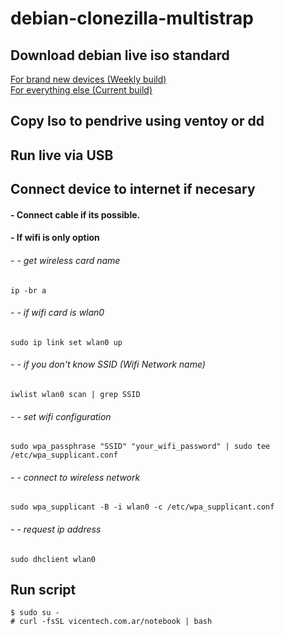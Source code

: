 # debian-clonezilla-multistrap

## Download debian live iso standard

<div>
 <a href "https://cdimage.debian.org/cdimage/weekly-live-builds/amd64/iso-hybrid/debian-live-testing-amd64-standard.iso">
For brand new devices (Weekly build)
 </a>
<br>
 <a href "https://cdimage.debian.org/debian-cd/current-live/amd64/iso-hybrid/" >
For everything else (Current build)
 </a>
</div>

## Copy Iso to pendrive using ventoy or dd

## Run live via USB

## Connect device to internet if necesary

#### - Connect cable if its possible.

#### - If wifi is only option

###### - - get wireless card name

```
ip -br a
```

###### - - if wifi card is wlan0

```
sudo ip link set wlan0 up
```

###### - - if you don't know SSID (Wifi Network name)

```
iwlist wlan0 scan | grep SSID
```

###### - - set wifi configuration

```
sudo wpa_passphrase "SSID" "your_wifi_password" | sudo tee /etc/wpa_supplicant.conf
```

###### - - connect to wireless network

```
sudo wpa_supplicant -B -i wlan0 -c /etc/wpa_supplicant.conf
```

###### - - request ip address

```
sudo dhclient wlan0
```

## Run script

```
$ sudo su -
# curl -fsSL vicentech.com.ar/notebook | bash
```
